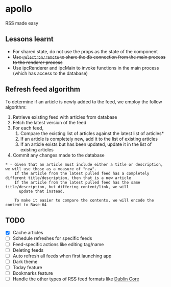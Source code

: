 # apollo
RSS made easy

## Lessons learnt

- For shared state, do not use the props as the state of the component
- ~~Use `@electron/remote` to share the db connection from the main process to the renderer process~~
- Use ipcRenderer and ipcMain to invoke functions in the main process (which has access to the database)

## Refresh feed algorithm

To determine if an article is newly added to the feed, we employ the follow algorithm:

1. Retrieve existing feed with articles from database
2. Fetch the latest version of the feed
3. For each feed,
   1. Compare the existing list of articles against the latest list of articles*
   2. If an article is completely new, add it to the list of existing articles
   3. If an article exists but has been updated, update it in the list of existing articles
4. Commit any changes made to the database

```
* - Given that an article must include either a title or description, we will use those as a measure of "new".
    If the article from the latest pulled feed has a completely different title/description, then that is a new article
    If the article from the latest pulled feed has the same title/description, but differing content/link, we will 
      update that instead.

    To make it easier to compare the contents, we will encode the content to Base-64
```

## TODO

- [X] Cache articles
- [ ] Schedule refreshes for specific feeds
- [ ] Feed-specific actions like editing tag/name
- [ ] Deleting feeds
- [ ] Auto refresh all feeds when first launching app
- [ ] Dark theme
- [ ] Today feature
- [ ] Bookmarks feature
- [ ] Handle the other types of RSS feed formats like [Dublin Core](https://www.rssboard.org/rss-profile#namespace-elements-dublin)